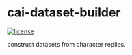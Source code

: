 # cai-dataset-builder
<a href="https://github.com/b3less/cai-dataset-builder/blob/main/LICENSE.md">
  <img src="https://img.shields.io/badge/license-%2Bnigger-brightgreen"
    alt="license"></a>

construct datasets from character replies.

